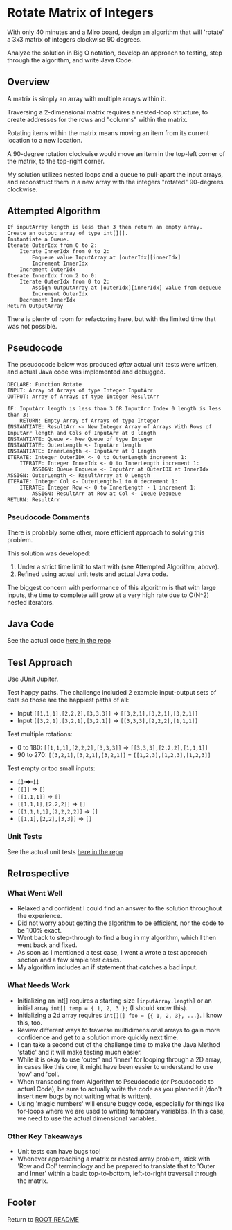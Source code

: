 # Rotate Matrix of Integers

With only 40 minutes and a Miro board, design an algorithm that will 'rotate' a 3x3 matrix of integers clockwise 90 degrees.

Analyze the solution in Big O notation, develop an approach to testing, step through the algorithm, and write Java Code.

## Overview

A matrix is simply an array with multiple arrays within it.

Traversing a 2-dimensional matrix requires a nested-loop structure, to create addresses for the rows and "columns" within the matrix.

Rotating items within the matrix means moving an item from its current location to a new location.

A 90-degree rotation clockwise would move an item in the top-left corner of the matrix, to the top-right corner.

My solution utilizes nested loops and a queue to pull-apart the input arrays, and reconstruct them in a new array with the integers "rotated" 90-degrees clockwise.

## Attempted Algorithm

```text
If inputArray length is less than 3 then return an empty array.
Create an output array of type int[][].
Instantiate a Queue.
Iterate OuterIdx from 0 to 2:
    Iterate InnerIdx from 0 to 2:
        Enqueue value InputArray at [outerIdx][innerIdx]
        Increment InnerIdx
    Increment OuterIdx
Iterate InnerIdx from 2 to 0:
    Iterate OuterIdx from 0 to 2:
        Assign OutputArray at [outerIdx][innerIdx] value from dequeue
        Increment OuterIdx
    Decrement InnerIdx
Return OutputArray
```

There is plenty of room for refactoring here, but with the limited time that was not possible.

## Pseudocode

The pseudocode below was produced *after* actual unit tests were written, and actual Java code was implemented and debugged.

```text
DECLARE: Function Rotate
INPUT: Array of Arrays of type Integer InputArr
OUTPUT: Array of Arrays of type Integer ResultArr

IF: InputArr length is less than 3 OR InputArr Index 0 length is less than 3:
    RETURN: Empty Array of Arrays of type Integer
INSTANTIATE: ResultArr <- New Integer Array of Arrays With Rows of InputArr length and Cols of InputArr at 0 length
INSTANTIATE: Queue <- New Queue of type Integer
INSTANTIATE: OuterLength <- InputArr length
INSTANTIATE: InnerLength <- InputArr at 0 Length
ITERATE: Integer OuterIDX <- 0 to OuterLength increment 1:
    ITERATE: Integer InnerIdx <- 0 to InnerLength increment 1:
        ASSIGN: Queue Enqueue <- InputArr at OuterIDX at InnerIdx
ASSIGN: OuterLength <- ResultArray at 0 Length
ITERATE: Integer Col <- OuterLength-1 to 0 decrement 1:
    ITERATE: Integer Row <- 0 to InnerLength - 1 increment 1:
        ASSIGN: ResultArr at Row at Col <- Queue Dequeue
RETURN: ResultArr
```

### Pseudocode Comments

There is probably some other, more efficient approach to solving this problem.

This solution was developed:

1. Under a strict time limit to start with (see Attempted Algorithm, above).
2. Refined using actual unit tests and actual Java code.

The biggest concern with performance of this algorithm is that with large inputs, the time to complete will grow at a very high rate due to O(N^2) nested iterators.

## Java Code

See the actual code [here in the repo](../lib/src/main/java/myJava/code/challenges/RotateMatrix.java)

## Test Approach

Use JUnit Jupiter.

Test happy paths. The challenge included 2 example input-output sets of data so those are the happiest paths of all:

- Input `[[1,1,1],[2,2,2],[3,3,3]]` => `[[3,2,1],[3,2,1],[3,2,1]]`
- Input `[[3,2,1],[3,2,1],[3,2,1]]` => `[[3,3,3],[2,2,2],[1,1,1]]`

Test multiple rotations:

- 0 to 180: `[[1,1,1],[2,2,2],[3,3,3]]` => `[[3,3,3],[2,2,2],[1,1,1]]`
- 90 to 270: `[[3,2,1],[3,2,1],[3,2,1]]` = `[[1,2,3],[1,2,3],[1,2,3]]`

Test empty or too small inputs:

- ~~`[]` => `[]`~~
- `[[]]` => `[]`
- `[[1,1,1]]` => `[]`
- `[[1,1,1],[2,2,2]]` => `[]`
- `[[1,1,1,1],[2,2,2,2]]`  => `[]`
- `[[1,1],[2,2],[3,3]]` => `[]`

### Unit Tests

See the actual unit tests [here in the repo](../lib/src/test/java/myJava/code/challenges/TestRotateMatrix.java)

## Retrospective

### What Went Well

- Relaxed and confident I could find an answer to the solution throughout the experience.
- Did not worry about getting the algorithm to be efficient, nor the code to be 100% exact.
- Went back to step-through to find a bug in my algorithm, which I then went back and fixed.
- As soon as I mentioned a test case, I went a wrote a test approach section and a few simple test cases.
- My algorithm includes an if statement that catches a bad input.

### What Needs Work

- Initializing an int[] requires a starting size `[inputArray.length]` or an initial array `int[] temp = { 1, 2, 3 };` (I should know this).
- Initializing a 2d array requires `int[][] foo = {{ 1, 2, 3}, ...}`. I know this, too.
- Review different ways to traverse multidimensional arrays to gain more confidence and get to a solution more quickly next time.
- I can take a second out of the challenge time to make the Java Method 'static' and it will make testing much easier.
- While it is okay to use 'outer' and 'inner' for looping through a 2D array, in cases like this one, it might have been easier to understand to use 'row' and 'col'.
- When transcoding from Algorithm to Pseudocode (or Pseudocode to actual Code), be sure to actually write the code as you planned it (don't insert new bugs by not writing what is written).
- Using 'magic numbers' will ensure buggy code, especially for things like for-loops where we are used to writing temporary variables. In this case, we need to use the actual dimensional variables.

### Other Key Takeaways

- Unit tests can have bugs too!
- Whenever approaching a matrix or nested array problem, stick with 'Row and Col' terminology and be prepared to translate that to 'Outer and Inner' within a basic top-to-bottom, left-to-right traversal through the matrix.

## Footer

Return to [ROOT README](../README.md)
